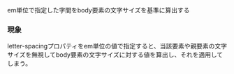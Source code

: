 em単位で指定した字間をbody要素の文字サイズを基準に算出する

### 現象

letter-spacingプロパティをem単位の値で指定すると、当該要素や親要素の文字サイズを無視してbody要素の文字サイズに対する値を算出し、それを適用してしまう。
